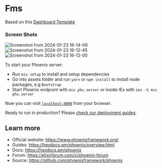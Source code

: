 # Fms
Based on this [Dashboard Template](https://www.creative-tim.com/product/corporate-ui-dashboard)
### Screen Shots
![Screenshot from 2024-01-23 16-14-06](https://github.com/jmnda-dev/phx-bootstrap-dashboard/assets/65728679/5ce8fa87-0d54-42de-8c14-dcf76876a4c6)
![Screenshot from 2024-01-23 16-12-45](https://github.com/jmnda-dev/phx-bootstrap-dashboard/assets/65728679/1ad2ec2e-5518-4054-9867-388d6938356c)
![Screenshot from 2024-01-23 16-12-00](https://github.com/jmnda-dev/phx-bootstrap-dashboard/assets/65728679/5c661c79-d85f-4019-806b-9da8bd3275b6)

To start your Phoenix server:

  * Run `mix setup` to install and setup dependencies
  * Go into assets folder and run `yarn` or `npm install` to install node packages, e.g `Bootstrap`
  * Start Phoenix endpoint with `mix phx.server` or inside IEx with `iex -S mix phx.server`

Now you can visit [`localhost:4000`](http://localhost:4000) from your browser.

Ready to run in production? Please [check our deployment guides](https://hexdocs.pm/phoenix/deployment.html).

## Learn more

  * Official website: https://www.phoenixframework.org/
  * Guides: https://hexdocs.pm/phoenix/overview.html
  * Docs: https://hexdocs.pm/phoenix
  * Forum: https://elixirforum.com/c/phoenix-forum
  * Source: https://github.com/phoenixframework/phoenix
